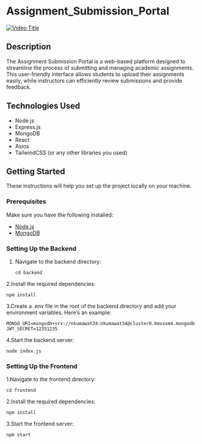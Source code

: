 # Assignment_Submission_Portal

[![Video Title](https://img.youtube.com/vi/VIDEO_ID/0.jpg)](https://www.youtube.com/watch?v=VIDEO_ID)

## Description

The Assignment Submission Portal is a web-based platform designed to streamline the process of submitting and managing academic assignments. This user-friendly interface allows students to upload their assignments easily, while instructors can efficiently review submissions and provide feedback.
## Technologies Used

- Node.js
- Express.js
- MongoDB
- React
- Axios
- TailwindCSS (or any other libraries you used)

## Getting Started

These instructions will help you set up the project locally on your machine.

### Prerequisites

Make sure you have the following installed:

- [Node.js](https://nodejs.org/en/download/)
- [MongoDB](https://www.mongodb.com/try/download/community) 

### Setting Up the Backend

1. Navigate to the backend directory:

   ```
   cd backend
   ```
2.Install the required dependencies:

   ```
   npm install
   ```
3.Create a .env file in the root of the backend directory and add your environment variables. Here’s an example:

   ```
   MONGO_URI=mongodb+srv://nkumawat34:nkumawat34@cluster0.6msxxm4.mongodb.net/backend_intern
   JWT_SECRET=12351235
   ```
4.Start the backend server:

   ```
   node index.js
   ```

 ### Setting Up the Frontend

 1.Navigate to the frontend directory:

   
    cd frontend
   
    
 2.Install the required dependencies:
 
    
    npm install

    
 3.Start the frontend server:
 
   ```
   npm start
   
